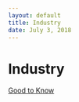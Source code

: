 ```yaml
---
layout: default
title: Industry
date: July 3, 2018
---
```

# Industry

[Good to Know](Industry/Good-to-Know)

